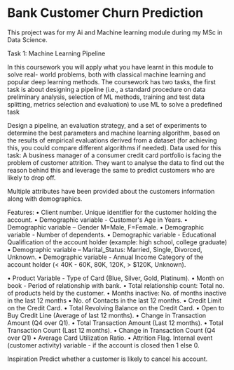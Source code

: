 # Bank Customer Churn Prediction
This project was for my Ai and Machine learning module during my MSc in Data Science.

Task 1: Machine Learning Pipeline

In this coursework you will apply what you have learnt in this module to solve real- world problems, both with classical machine learning and popular deep learning methods. The coursework has two tasks, the first task is about designing a pipeline (i.e., a standard procedure on data preliminary analysis, selection of ML methods, training and test data splitting, metrics selection and evaluation) to use ML to solve a predefined task

Design a pipeline, an evaluation strategy, and a set of experiments to determine the best parameters and machine learning algorithm, based on the results of empirical evaluations derived from a dataset (for achieving this, you could compare different algorithms if needed). Data used for this task: A business manager of a consumer credit card portfolio is facing the problem of customer attrition. They want to analyse the data to find out the reason behind this and leverage the same to predict customers who are likely to drop off.

Multiple attributes have been provided about the customers information along with demographics.

Features: • Client number. Unique identifier for the customer holding the account. • Demographic variable - Customer's Age in Years. • Demographic variable – Gender M=Male, F=Female. • Demographic variable - Number of dependents. • Demographic variable - Educational Qualification of the account holder (example: high school, college graduate) • Demographic variable – Marital_Status: Married, Single, Divorced, Unknown. • Demographic variable - Annual Income Category of the account holder (< 40K - 60K, 80K, 120K, > $120K, Unknown).

• Product Variable - Type of Card (Blue, Silver, Gold, Platinum). • Month on book - Period of relationship with bank. • Total relationship count: Total no. of products held by the customer. • Months inactive: No. of months inactive in the last 12 months • No. of Contacts in the last 12 months. • Credit Limit on the Credit Card. • Total Revolving Balance on the Credit Card. • Open to Buy Credit Line (Average of last 12 months). • Change in Transaction Amount (Q4 over Q1). • Total Transaction Amount (Last 12 months). • Total Transaction Count (Last 12 months). • Change in Transaction Count (Q4 over Q1) • Average Card Utilization Ratio. • Attrition Flag. Internal event (customer activity) variable - if the account is closed then 1 else 0.

Inspiration
Predict whether a customer is likely to cancel his account.
